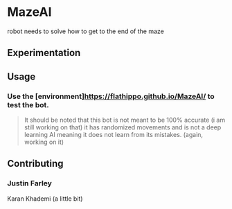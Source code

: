 # MazeAI
robot needs to solve how to get to the end of the maze
## Experimentation


## Usage

### Use the [environment]https://flathippo.github.io/MazeAI/ to test the bot.
>It should be noted that this bot is not meant to be 100% accurate (i am still working on that)
>it has randomized movements and is not a deep learning AI meaning it does not learn from its mistakes. (again, working on it)

## Contributing

### Justin Farley
Karan Khademi (a little bit)